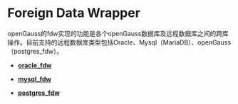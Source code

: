 # Foreign Data Wrapper<a name="ZH-CN_TOPIC_0245374862"></a>
openGauss的fdw实现的功能是各个openGauss数据库及远程数据库之间的跨库操作。目前支持的远程数据库类型包括Oracle、Mysql（MariaDB）、openGauss（postgres_fdw）。

-   **[oracle_fdw](oracle_fdw.md)**  

-   **[mysql_fdw](mysql_fdw.md)**  

-   **[postgres_fdw](postgres_fdw.md)**  


